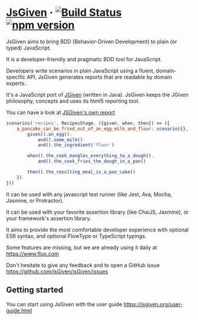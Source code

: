 # [JsGiven](https://jsgiven.org) &middot; [![Build Status](https://travis-ci.org/jsGiven/jsGiven.svg?branch=master)](https://travis-ci.org/jsGiven/jsGiven) [![npm version](https://badge.fury.io/js/js-given.svg)](https://badge.fury.io/js/js-given)

JsGiven aims to bring BDD (Behavior-Driven Development) to plain (or typed) JavaScript.

It is a developer-friendly and pragmatic BDD tool for JavaScript.

Developers write scenarios in plain JavaScript using a fluent, domain-specific API, JsGiven generates reports that are readable by domain experts.

It's a JavaScript port of [JGiven](http://jgiven.org) (written in Java).
JsGiven keeps the JGiven philosophy, concepts and uses its html5 reporting tool.

You can have a look at [JSGiven's own report](https://jsgiven.org/jsgiven-report/)

```javascript
scenarios('recipes', RecipesStage, ({given, when, then}) => ({
    a_pancake_can_be_fried_out_of_an_egg_milk_and_flour: scenario({}, () => {
        given().an_egg().
            and().some_milk().
            and().the_ingredient('flour')

        when().the_cook_mangles_everything_to_a_dough().
            and().the_cook_fries_the_dough_in_a_pan()

        then().the_resulting_meal_is_a_pan_cake()
    })
}))
```

It can be used with any javascript test runner (like Jest, Ava, Mocha, Jasmine, or Protractor).

It can be used with your favorite assertion library (like ChaiJS, Jasmine), or your framework's assertion library.

It aims to provide the most comfortable developer experience with optional ES6 syntax, and optional FlowType or TypeScript typings.


Some features are missing, but we are already using it daily at https://www.fluo.com

Don't hesitate to give any feedback and to open a GitHub issue https://github.com/jsGiven/jsGiven/issues

## Getting started

You can start using JsGiven with the user guide https://jsgiven.org/user-guide.html
